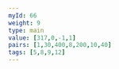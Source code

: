 ```yaml
---
myId: 66
weight: 9
type: main
value: [317,0,-1,1]
pairs: [1,30,400,8,200,10,40]
tags: [5,8,9,12]
---
```

